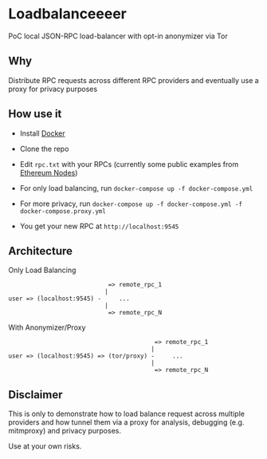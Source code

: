 # Loadbalanceeeer

PoC local JSON-RPC load-balancer with opt-in anonymizer via Tor

## Why

Distribute RPC requests across different RPC providers and eventually use a proxy for privacy purposes

## How use it

- Install [Docker](https://docs.docker.com/get-docker/)

- Clone the repo

- Edit `rpc.txt` with your RPCs (currently some public examples from [Ethereum Nodes](https://ethereumnodes.com/))

- For only load balancing, run `docker-compose up -f docker-compose.yml`

- For more privacy, run `docker-compose up -f docker-compose.yml -f docker-compose.proxy.yml`

- You get your new RPC at `http://localhost:9545`

## Architecture

Only Load Balancing

```
                            => remote_rpc_1
                           |
user => (localhost:9545) -     ...
                           |
                            => remote_rpc_N
```

With Anonymizer/Proxy

```
                                         => remote_rpc_1
                                        |
user => (localhost:9545) => (tor/proxy) -     ...
                                        |
                                         => remote_rpc_N
```

## Disclaimer

This is only to demonstrate how to load balance request across multiple providers and how tunnel them via a proxy for analysis, debugging (e.g. mitmproxy) and privacy purposes. 

Use at your own risks.